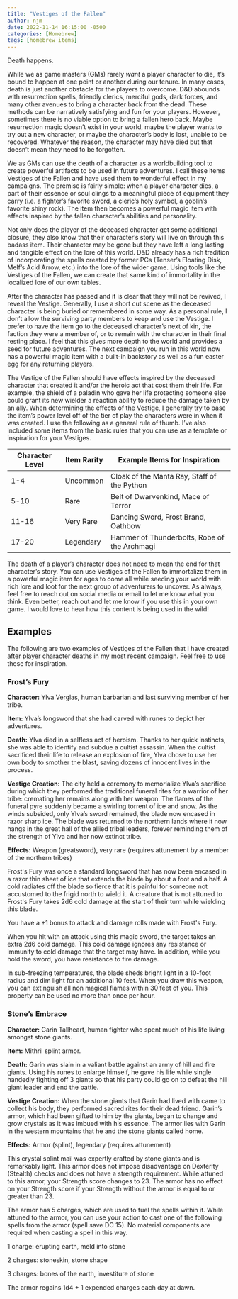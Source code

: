 ```yaml
---
title: "Vestiges of the Fallen"
author: njm
date: 2022-11-14 16:15:00 -0500
categories: [Homebrew]
tags: [homebrew items]
---
```


Death happens. 

While we as game masters (GMs) rarely *want* a player character to die, it’s bound to happen at one point or another during our tenure. In many cases, death is just another obstacle for the players to overcome. D&D abounds with resurrection spells, friendly clerics, merciful gods, dark forces, and many other avenues to bring a character back from the dead. These methods can be narratively satisfying and fun for your players. However, sometimes there is no viable option to bring a fallen hero back. Maybe resurrection magic doesn’t exist in your world, maybe the player wants to try out a new character, or maybe the character’s body is lost, unable to be recovered. Whatever the reason, the character may have died but that doesn’t mean they need to be forgotten.

We as GMs can use the death of a character as a worldbuilding tool to create powerful artifacts to be used in future adventures. I call these items Vestiges of the Fallen and have used them to wonderful effect in my campaigns. The premise is fairly simple: when a player character dies, a part of their essence or soul clings to a meaningful piece of equipment they carry (i.e. a fighter’s favorite sword, a cleric’s holy symbol, a goblin’s favorite shiny rock). The item then becomes a powerful magic item with effects inspired by the fallen character’s abilities and personality.

Not only does the player of the deceased character get some additional closure, they also know that their character’s story will live on through this badass item. Their character may be gone but they have left a long lasting and tangible effect on the lore of this world. D&D already has a rich tradition of incorporating the spells created by former PCs (Tenser’s Floating Disk, Melf’s Acid Arrow, etc.) into the lore of the wider game. Using tools like the Vestiges of the Fallen, we can create that same kind of immortality in the localized lore of our own tables.

After the character has passed and it is clear that they will not be revived, I reveal the Vestige. Generally, I use a short cut scene as the deceased character is being buried or remembered in some way. As a personal rule, I don’t allow the surviving party members to keep and use the Vestige. I prefer to have the item go to the deceased character’s next of kin, the faction they were a member of, or to remain with the character in their final resting place. I feel that this gives more depth to the world and provides a seed for future adventures. The next campaign you run in this world now has a powerful magic item with a built-in backstory as well as a fun easter egg for any returning players.

The Vestige of the Fallen should have effects inspired by the deceased character that created it and/or the heroic act that cost them their life. For example, the shield of a paladin who gave her life protecting someone else could grant its new wielder a reaction ability to reduce the damage taken by an ally. When determining the effects of the Vestige, I generally try to base the item’s power level off of the tier of play the characters were in when it was created. I use the following as a general rule of thumb. I’ve also included some items from the basic rules that you can use as a template or inspiration for your Vestiges.


| Character Level | Item Rarity| Example Items for Inspiration |
|---|---|---|
| 1-4 | Uncommon| Cloak of the Manta Ray, Staff of the Python |
| 5-10| Rare| Belt of Dwarvenkind, Mace of Terror |
| 11-16| Very Rare| Dancing Sword, Frost Brand, Oathbow |
| 17-20| Legendary| Hammer of Thunderbolts, Robe of the Archmagi |


The death of a player’s character does not need to mean the end for that character’s story. You can use Vestiges of the Fallen to immortalize them in a powerful magic item for ages to come all while seeding your world with rich lore and loot for the next group of adventurers to uncover. As always, feel free to reach out on social media or email to let me know what you think. Even better, reach out and let me know if you use this in your own game. I would love to hear how this content is being used in the wild!

## Examples

The following are two examples of Vestiges of the Fallen that I have created after player character deaths in my most recent campaign. Feel free to use these for inspiration.

### Frost’s Fury

**Character:** Ylva Verglas, human barbarian and last surviving member of her tribe.

**Item:** Ylva’s longsword that she had carved with runes to depict her adventures.

**Death:** Ylva died in a selfless act of heroism. Thanks to her quick instincts, she was able to identify and subdue a cultist assassin. When the cultist sacrificed their life to release an explosion of fire, Ylva chose to use her own body to smother the blast, saving dozens of innocent lives in the process.

**Vestige Creation:** The city held a ceremony to memorialize Ylva’s sacrifice during which they performed the traditional funeral rites for a warrior of her tribe: cremating her remains along with her weapon. The flames of the funeral pyre suddenly became a swirling torrent of ice and snow. As the winds subsided, only Ylva’s sword remained, the blade now encased in razor sharp ice. The blade was returned to the northern lands where it now hangs in the great hall of the allied tribal leaders, forever reminding them of the strength of Ylva and her now extinct tribe.

**Effects:** 
Weapon (greatsword), very rare (requires attunement by a member of the northern tribes)

Frost's Fury was once a standard longsword that has now been encased in a razor thin sheet of ice that extends the blade by about a foot and a half. A cold radiates off the blade so fierce that it is painful for someone not accustomed to the frigid north to wield it. A creature that is not attuned to Frost's Fury takes 2d6 cold damage at the start of their turn while wielding this blade.

You have a +1 bonus to attack and damage rolls made with Frost's Fury.

When you hit with an attack using this magic sword, the target takes an extra 2d6 cold damage. This cold damage ignores any resistance or immunity to cold damage that the target may have. In addition, while you hold the sword, you have resistance to fire damage.

In sub-freezing temperatures, the blade sheds bright light in a 10-foot radius and dim light for an additional 10 feet. When you draw this weapon, you can extinguish all non magical flames within 30 feet of you. This property can be used no more than once per hour.

### Stone’s Embrace

**Character:** Garin Tallheart, human fighter who spent much of his life living amongst stone giants.

**Item:** Mithril splint armor.

**Death:** Garin was slain in a valiant battle against an army of hill and fire giants. Using his runes to enlarge himself, he gave his life while single handedly fighting off 3 giants so that his party could go on to defeat the hill giant leader and end the battle.

**Vestige Creation:** When the stone giants that Garin had lived with came to collect his body, they performed sacred rites for their dead friend. Garin’s armor, which had been gifted to him by the giants, began to change and grow crystals as it was imbued with his essence. The armor lies with Garin in the western mountains that he and the stone giants called home.

**Effects:** 
Armor (splint), legendary (requires attunement)

This crystal splint mail was expertly crafted by stone giants and is remarkably light. This armor does not impose disadvantage on Dexterity (Stealth) checks and does not have a strength requirement. While attuned to this armor, your Strength score changes to 23. The armor has no effect on your Strength score if your Strength without the armor is equal to or greater than 23.

The armor has 5 charges, which are used to fuel the spells within it. While attuned to the armor, you can use your action to cast one of the following spells from the armor (spell save DC 15). No material components are required when casting a spell in this way.

1 charge: erupting earth, meld into stone

2 charges: stoneskin, stone shape

3 charges: bones of the earth, investiture of stone

The armor regains 1d4 + 1 expended charges each day at dawn.
